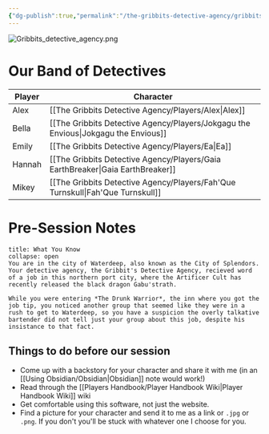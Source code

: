 ```yaml
---
{"dg-publish":true,"permalink":"/the-gribbits-detective-agency/gribbits-campaign-home/","tags":["gribbits"],"noteIcon":""}
---
```


![Gribbits_detective_agency.png](/img/user/Attachments/Images/Gribbits_detective_agency.png)

# Our Band of Detectives

| Player | Character  |
| ------ | ---------- |
| Alex   | [[The Gribbits Detective Agency/Players/Alex\|Alex]]   |
| Bella  | [[The Gribbits Detective Agency/Players/Jokgagu the Envious\|Jokgagu the Envious]]  |
| Emily  | [[The Gribbits Detective Agency/Players/Ea\|Ea]]     |
| Hannah | [[The Gribbits Detective Agency/Players/Gaia EarthBreaker\|Gaia EarthBreaker]] |
| Mikey  | [[The Gribbits Detective Agency/Players/Fah'Que Turnskull\|Fah'Que Turnskull]]            |

# Pre-Session Notes

```ad-summary
title: What You Know
collapse: open
You are in the city of Waterdeep, also known as the City of Splendors. Your detective agency, the Gribbit's Detective Agency, recieved word of a job in this northern port city, where the Artificer Cult has recently released the black dragon Gabu'strath. 

While you were entering *The Drunk Warrior*, the inn where you got the job tip, you noticed another group that seemed like they were in a rush to get to Waterdeep, so you have a suspicion the overly talkative bartender did not tell just your group about this job, despite his insistance to that fact.

```

## Things to do before our session
- Come up with a backstory for your character and share it with me (in an [[Using Obsidian/Obsidian\|Obsidian]] note would work!)
- Read through the [[Players Handbook/Player Handbook Wiki\|Player Handbook Wiki]] wiki
- Get comfortable using this software, not just the website.
- Find a picture for your character and send it to me as a link or `.jpg` or `.png`. If you don't you'll be stuck with whatever one I choose for you. 